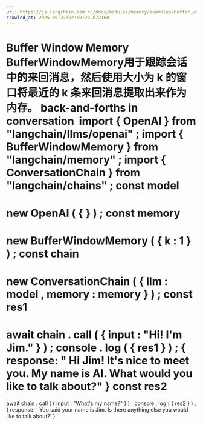 ```yaml
---
url: https://js.langchain.com.cn/docs/modules/memory/examples/buffer_window_memory
crawled_at: 2025-06-22T02:00:24.872168
---
```


Buffer Window Memory
BufferWindowMemory用于跟踪会话中的来回消息，然后使用大小为
k
的窗口将最近的
k
条来回消息提取出来作为内存。
back-and-forths in conversation
​
import
{
OpenAI
}
from
"langchain/llms/openai"
;
import
{
BufferWindowMemory
}
from
"langchain/memory"
;
import
{
ConversationChain
}
from
"langchain/chains"
;
const
model
=
new
OpenAI
(
{
}
)
;
const
memory
=
new
BufferWindowMemory
(
{
k
:
1
}
)
;
const
chain
=
new
ConversationChain
(
{
llm
:
model
,
memory
:
memory
}
)
;
const
res1
=
await
chain
.
call
(
{
input
:
"Hi! I'm Jim."
}
)
;
console
.
log
(
{
res1
}
)
;
{
response:
" Hi Jim! It's nice to meet you. My name is AI. What would you like to talk about?"
}
const
res2
=
await
chain
.
call
(
{
input
:
"What's my name?"
}
)
;
console
.
log
(
{
res2
}
)
;
{
response:
' You said your name is Jim. Is there anything else you would like to talk about?'
}